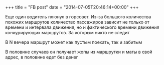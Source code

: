 +++
title = "FB post"
date = "2014-07-05T20:46:14+00:00"
+++

Еще один водитель плюнул в горсовет. Из-за большого количества похожих маршрутов количество пассажиров зависит не только от времени и интервала движения, но и фактического времени движения конкурирующих маршрутов. За которым никто не следит

В N вечера маршрут может как пустым поехать, так и забитым

В половине случаев он получает жопы из маршрутки и маты в свой адрес, в половине едет без денег



